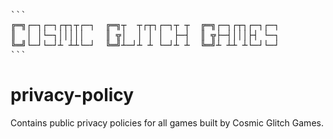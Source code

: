 <pre>```
╔═╗┌─┐┌─┐┌┬┐┬┌─┐  ╔═╗┬  ┬┌┬┐┌─┐┬ ┬  ╔═╗┌─┐┌┬┐┌─┐┌─┐
║  │ │└─┐│││││    ║ ╦│  │ │ │  ├─┤  ║ ╦├─┤│││├┤ └─┐
╚═╝└─┘└─┘┴ ┴┴└─┘  ╚═╝┴─┘┴ ┴ └─┘┴ ┴  ╚═╝┴ ┴┴ ┴└─┘└─┘
```</pre>

# privacy-policy
Contains public privacy policies for all games built by Cosmic Glitch Games.
